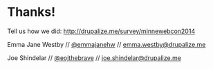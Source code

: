 # Thanks!

Tell us how we did: http://drupalize.me/survey/minnewebcon2014

Emma Jane Westby // [@emmajanehw](http://twitter.com/emmajanehw) // [emma.westby@drupalize.me](mailto:emma.westby@drupalize.me)

Joe Shindelar // [@eojthebrave](http://twitter.com/eojthebrave) // [joe.shindelar@drupalize.me](mailto:joe.shindelar@drupalize.me)
